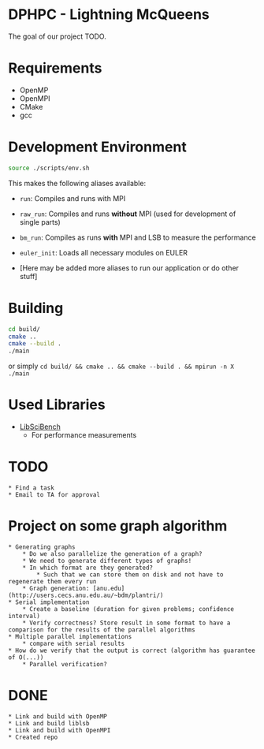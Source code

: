 
# DPHPC - Lightning McQueens

The goal of our project TODO.

# Requirements
* OpenMP
* OpenMPI
* CMake
* gcc

# Development Environment
```bash
source ./scripts/env.sh
```
This makes the following aliases available:
* `run`: Compiles and runs with MPI
* `raw_run`: Compiles and runs **without** MPI (used for development of single parts)
* `bm_run`: Compiles as runs **with** MPI and LSB to measure the performance
* `euler_init`: Loads all necessary modules on EULER

* [Here may be added more aliases to run our application or do other stuff] 


# Building

```bash
cd build/
cmake ..
cmake --build .
./main
```
or simply `cd build/ && cmake .. && cmake --build . && mpirun -n X ./main`

# Used Libraries
* [LibSciBench](https://spcl.inf.ethz.ch/Research/Performance/LibLSB/)
    * For performance measurements

# TODO
    * Find a task
    * Email to TA for approval

# Project on some graph algorithm
    * Generating graphs
        * Do we also parallelize the generation of a graph?
        * We need to generate different types of graphs!
        * In which format are they generated?
            * Such that we can store them on disk and not have to regenerate them every run
        * Graph generation: [anu.edu](http://users.cecs.anu.edu.au/~bdm/plantri/)
    * Serial implementation
        * Create a baseline (duration for given problems; confidence interval)
        * Verify correctness? Store result in some format to have a comparison for the results of the parallel algorithms
    * Multiple parallel implementations
        * compare with serial results
    * How do we verify that the output is correct (algorithm has guarantee of O(...))
        * Parallel verification?


# DONE
    * Link and build with OpenMP
    * Link and build liblsb
    * Link and build with OpenMPI
    * Created repo
